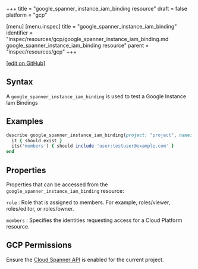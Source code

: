 +++
title = "google_spanner_instance_iam_binding resource"
draft = false
platform = "gcp"

[menu]
  [menu.inspec]
    title = "google_spanner_instance_iam_binding"
    identifier = "inspec/resources/gcp/google_spanner_instance_iam_binding.md google_spanner_instance_iam_binding resource"
    parent = "inspec/resources/gcp"
+++

[\[edit on GitHub\]](https://github.com/inspec/inspec-gcp/blob/master/docs/resources/google_spanner_instance_iam_binding.md)

## Syntax

A `google_spanner_instance_iam_binding` is used to test a Google Instance Iam Bindings

## Examples

```ruby
describe google_spanner_instance_iam_binding(project: "project", name: "name", role: "roles/editor") do
  it { should exist }
  its('members') { should include 'user:testuser@example.com' }
end
```

## Properties

Properties that can be accessed from the `google_spanner_instance_iam_binding` resource:

`role`
: Role that is assigned to members. For example, roles/viewer, roles/editor, or roles/owner.

`members`
: Specifies the identities requesting access for a Cloud Platform resource.

## GCP Permissions

Ensure the [Cloud Spanner API](https://console.cloud.google.com/apis/library/spanner.googleapis.com/) is enabled for the current project.
